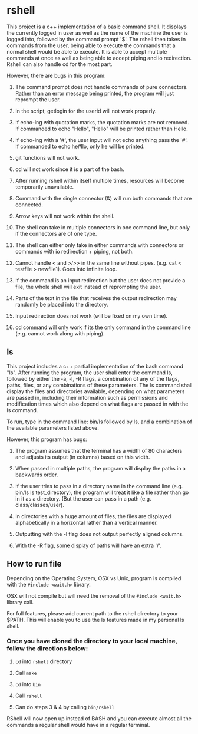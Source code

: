 # rshell

This project is a c++ implementation of a basic command shell. It displays the currently logged in user as well
as the name of the machine the user is logged into, followed by the 
command prompt '$'. The rshell then takes in commands from the user,
being able to execute the commands that a normal shell would
be able to execute. It is able to accept multiple commands at once as well
as being able to accept piping and io redirection. Rshell can also handle cd for the most part.

However, there are bugs in this program:

1) The command prompt does not handle commands of pure connectors. Rather than an error message being printed, the program will just reprompt the user.

2) In the script, getlogin for the userid will not work properly.

3) If echo-ing with quotation marks, the quotation marks are not removed. If commanded to echo "Hello", "Hello" will be printed rather than Hello.

4) If echo-ing with a '#', the user input will not echo anything pass the '#'. If commanded to echo he#llo, only he will be printed.

5) git functions will not work.

6) cd will not work since it is a part of the bash.

7) After running rshell within itself multiple times, resources will become temporarily unavailable.

8) Command with the single connector (&) will run both commands that are connected.

9) Arrow keys will not work within the shell.

10) The shell can take in multiple connectors in one command line, but only if the connectors are of one type.

11) The shell can either only take in either commands with connectors or commands with io redirection + piping, not both.

12) Cannot handle < and >/>> in the same line without pipes. (e.g. cat < testfile > newfile1). Goes into infinite loop.

13) If the command is an input redirection but the user does not provide a file, the whole shell will exit instead of reprompting the user.

14) Parts of the text in the file that receives the output redirection may randomly be placed into the directory.

15) Input redirection does not work (will be fixed on my own time). 

16) cd command will only work if its the only command in the command line (e.g. cannot work along with piping).

## ls

This project includes a c++ partial implementation of the bash command "ls". After running the program, the user shall enter the command ls, followed by either the -a, -l, -R flags, a combination of any of the flags, paths, files, or any combinations of these parameters. The ls command shall display the files and directories available, depending on what parameters are passed in, including their information such as permissions and modification times which also depend on what flags are passed in with the ls command.

To run, type in the command line: bin/ls followed by ls, and a combination of the available parameters listed above.

However, this program has bugs:

1) The program assumes that the terminal has a width of 80 characters and adjusts its output (in columns) based on this width.

2) When passed in multiple paths, the program will display the paths in a backwards order.

3) If the user tries to pass in a directory name in the command line (e.g. bin/ls ls test_directory), the program will treat it like a file rather than go in it as a directory. (But the user can pass in a path (e.g. class/classes/user).

4) In directories with a huge amount of files, the files are displayed alphabetically in a horizontal rather than a vertical manner.

5) Outputting with the -l flag does not output perfectly aligned columns.

6) With the -R flag, some display of paths will have an extra '/'.

## How to run file

Depending on the Operating System, OSX vs Unix, program is compiled with the `#include <wait.h>` library.

OSX will not compile but will need the removal of the `#include <wait.h>` library call. 

For full features, please add current path to the rshell directory to your $PATH. This will enable you to use the ls features made in my personal ls shell.

### Once you have cloned the directory to your local machine, follow the directions below:

1. `cd` into `rshell` directory

2. Call `make`

3. `cd` into `bin`

4. Call `rshell`

5. Can do steps 3 & 4 by calling `bin/rshell`

RShell will now open up instead of BASH and you can execute almost all the commands a regular shell would have in a regular terminal.
